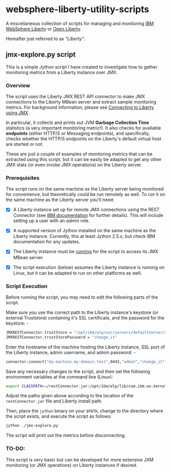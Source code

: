# websphere-liberty-utility-scripts
A miscellaneous collection of scripts for managing and monitoring [IBM WebSphere Liberty](https://www.ibm.com/products/liberty) or [Open Liberty](https://openliberty.io/).

Hereafter just referred to as *"Liberty"*.

## jmx-explore.py script
This is a simple Jython script I have created to investigate how to gather monitoring metrics from a Liberty instance over JMX.  

### Overview
The script uses the Liberty JMX REST API connector to make JMX connections to the Liberty MBean server and extract sample monitoring metrics.  For background information, please see [Connecting to Liberty using JMX](https://www.ibm.com/docs/en/was-liberty/core?topic=SSD28V_liberty/com.ibm.websphere.wlp.doc/ae/twlp_admin_jmx.htm).

In particular, it collects and prints out JVM **Garbage Collection Time** statistics (a very important monitoring metric!).  It also checks for available **endpoints** (either HTTP/S or Messaging endpoints), and specifically, checks whether the HTTP/S endpoints on the Liberty's default virtual host are started or not.

These are just a couple of examples of monitoring metrics that can be extracted using this script, but it can be easily be adapted to get any other JMX stats (or even invoke JMX operations) on the Liberty server.


### Prerequisites
The script runs on the same machine as the Liberty server being monitored for convenience, but theoretically could be run remotely as well.  To run it on the same machine as the Liberty server you'll need:

- [x] A Liberty instance set up for remote JMX connections using the REST Connector (see [IBM documentation](https://www.ibm.com/docs/en/was-liberty/core?topic=SSD28V_liberty/com.ibm.websphere.wlp.doc/ae/twlp_admin_restconnector.htm) for further details).  This will include setting up a user with an *admin* role.

- [x] A supported version of Jython installed on the same machine as the Liberty instance.  Currently, this at least Jython 2.5.x, but check IBM documentation for any updates.

- [x] The Liberty instance must be <ins>running</ins> for the script to access its JMX MBean server.

- [x] The script execution (below) assumes the Liberty instance is running on Linux, but it can be adapted to run on other platforms as well.




### Script Execution
Before running the script, you may need to edit the following parts of the script.

Make sure you use the correct path to the Liberty instance's keystore (or external Truststore) containing it's SSL certificate, and the password for the keystore: -

```sh
JMXRESTConnector.trustStore = "/opt/ibm/wlp/usr/servers/defaultServer/resources/security/key.p12"
JMXRESTConnector.trustStorePassword = "change_it"
```
Enter the hostname of the machine hosting the Liberty instance, SSL port of the Liberty instance, admin username, and admin password: -

```sh
connector.connect("my-machine.my-domain.test",9443,"admin","change_it")
```

Save any necessary changes to the script, and then set the following environment variables at the command line (Linux):

```sh
export CLASSPATH=~/restConnector.jar:/opt/ibm/wlp/lib/com.ibm.ws.kernel.service_1.3.70.jar
```
Adjust the paths given above according to the location of the `restConnector.jar` file and Liberty install path.

Then, place the `jython` binary on your `$PATH`, change to the directory where the script exists, and execute the script as follows:

```sh
jython ./jmx-explore.py
```
The script will print out the metrics before disconnecting.


### TO-DO:
This script is very basic but can be developed for more extensive JXM monitoring (or JMX operations) on Liberty instances if desired.





